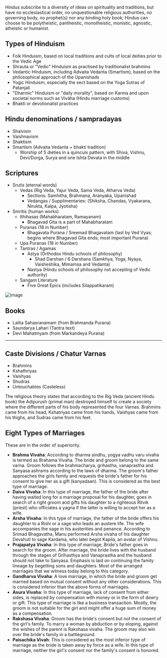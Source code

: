 Hindus subscribe to a diversity of ideas on spirituality and traditions, but have no ecclesiastical order, no unquestionable religious authorities, no governing body, no prophet(s) nor any binding holy book; Hindus can choose to be polytheistic, pantheistic, monotheistic, monistic, agnostic, atheistic or humanist.
## Types of Hinduism
- Folk Hinduism, based on local traditions and cults of local deities prior to the Vedic Age
- Shrauta or "Vedic" Hinduism as practised by traditionalist brahmins
- Vedantic Hinduism, including Advaita Vedanta (Smartism), based on the philosophical approach of the Upanishads
- Yogic Hinduism, especially the sect based on the Yoga Sutras of Patanjali
- "Dharmic" Hinduism or "daily morality", based on Karma and upon societal norms such as Vivāha (Hindu marriage customs)
- Bhakti or devotionalist practices
## Hindu denominations / sampradayas
- Shaivism
- Vaishnavism
- Shaktism
- Smartism (Advaita Vedanta + bhakti tradition)
	- Worship of 5 dieties in a quincuix pattern, with Shiva, Vishnu, Devi/Durga, Surya and one Ishta Devata in the middle
## Scriptures
- Srutis (eternal words)
  - Vedas (Rig Veda, Yajur Veda, Sama Veda, Atharva Veda)
    - Sections: Samhitha, Brahmana, Aranyaka, Upanishad
    - Vedangas / Supplimentaries: (Shiksha, Chandas, Vyakarana, Nirukta, Kalpa, Jyotisha)
- Smritis (human works)
  - Ithihasas (Mahabharatam, Ramayanam)
    - Bhagavad Gita is a part of Mahabharatam
  - Puranas (18 in Number)
    - Bhagavata Purana / Sreemad Bhagavatam (last by Ved Vyas; begins where Bhagavad Gita ends; most important Purana)
  - Upa Puranas (18 in Number)
  - Tantras / Agamas
    - Astya (Orthodox Hindu schools of philosophy)
      - Shad Darshan / 6 Darshans (Samkhya, Yoga, Nyaya, Vaisheshika, Mimamsa and Vedanta)
    - Nastya (Hindu schools of philosophy not accepting of Vedic authority)
  - Sangam Literature
    - Five Great Epics (includes Silappatikaram)
   
![image](https://github.com/blacklightpy/vaultofknowledge/assets/28739146/97ae0339-91e8-4111-a346-ae5be7e37e29)

## Books
- Lalita Sahasranamam (from Brahmanda Purana)
- Saundarya Lahari (Tantra text)
- Devi Mahatmyam (from Markandeya Purana)

---
## Caste Divisions / Chatur Varnas
- Brahmins
- Kshathriyas
- Vaishyas
- Shudras
- Untouchables (Casteless)

The religious theory states that according to the Rig Veda (ancient Hindu book) the Adipurush (primal man) destroyed himself to create a society where the different parts of his body represented the four Varnas. Brahmins came from his head, Kshatriyas came from his hands, Vaishyas came from his thighs, and Sudras came from his feet.

## Eight Types of Marriages

These are in the order of superiority.

- **Brahma Vivaha**: According to dharma sindhu, yogya vadhu varu vivaha is termed as Brahama Vivaha. The bride and groom belong to the same varna. Groom follows the brahmacharya, grihastha, vanaprastha and Sanyasa ashrams according to the laws of dharma. The groom's father approaches the girls family and requests the bride's father for his consent to give her as a gift (kanyadaan). This is considered as the best type of marriage.
- **Daiva Vivaha**: In this type of marriage, the father of the bride after having waited long for a marriage proposal for his daughter, goes in search of a right groom and gifts his daughter to a righteous Ritvik (priest) who officiates a yagna if the latter is willing to accept her as a wife.
- **Arsha Vivaha**: In this type of marriage, the father of the bride offers his daughter to a Rishi or a sage who leads an austere life. The wife accompanies the sage in his austerities and penance. According to Srimad Bhagavatha, Manu performed Arsha vivaha of his daughter Devahuti to sage Kardama, who later begot Kapila, an avatar of Vishnu.
- **Prajapatya Vivaha**: In this type of marriage, Bride's father goes in search for the groom. After marriage, the bride lives with the husband through the stages of Grihasthya and Vanaprastha and the husband should not take to Sanyasa. Emphasis is laid on continuing the family lineage by begetting sons and daughters. Most of the arranged marriages that we witness today belong to this category.
- **Gandharva Vivaha**: A love marriage, in which the bride and groom get married based on mutual consent without any other considerations. This is considered inferior than the above forms of marriages.
- **Asura Vivaha**: In this type of marriage, lack of consent from either sides, is replaced by compensation with money or in the form of dowry or gift. This type of marriage is like a business transaction. Mostly, the groom is not suitable for the girl and might offer a huge sum of money as a compensation.
- **Rakshasa Vivaha**: Groom has the bride's consent but not the consent of the girl's family. To marry a woman by abduction or by eloping, against the wishes of the parent is Rakshasa vivaha. The groom may also win over the bride's family in a battleground.
- **Paisachika Vivah**: This is considered as the most inferior type of marriage as the bride is taken away by force as a wife. In this type of marriage, neither the girl's consent nor the family's consent is honored.